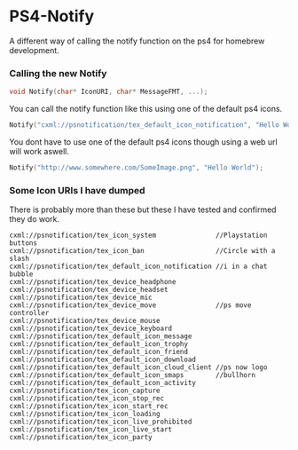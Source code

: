 # PS4-Notify
A different way of calling the notify function on the ps4 for homebrew development.

### Calling the new Notify
``` C++
void Notify(char* IconURI, char* MessageFMT, ...);
```

You can call the notify function like this using one of the default ps4 icons.

``` C++
Notify("cxml://psnotification/tex_default_icon_notification", "Hello World");
```

You dont have to use one of the default ps4 icons though using a web url will work aswell.

``` C++
Notify("http://www.somewhere.com/SomeImage.png", "Hello World"); 
```

### Some Icon URIs I have dumped
There is probably more than these but these I have tested and confirmed they do work.
```
cxml://psnotification/tex_icon_system               //Playstation buttons
cxml://psnotification/tex_icon_ban                  //Circle with a slash
cxml://psnotification/tex_default_icon_notification //i in a chat bubble
cxml://psnotification/tex_device_headphone
cxml://psnotification/tex_device_headset
cxml://psnotification/tex_device_mic
cxml://psnotification/tex_device_move               //ps move controller
cxml://psnotification/tex_device_mouse
cxml://psnotification/tex_device_keyboard
cxml://psnotification/tex_default_icon_message
cxml://psnotification/tex_default_icon_trophy
cxml://psnotification/tex_default_icon_friend
cxml://psnotification/tex_default_icon_download
cxml://psnotification/tex_default_icon_cloud_client //ps now logo
cxml://psnotification/tex_default_icon_smaps        //bullhorn
cxml://psnotification/tex_default_icon_activity
cxml://psnotification/tex_icon_capture
cxml://psnotification/tex_icon_stop_rec
cxml://psnotification/tex_icon_start_rec
cxml://psnotification/tex_icon_loading
cxml://psnotification/tex_icon_live_prohibited
cxml://psnotification/tex_icon_live_start
cxml://psnotification/tex_icon_party
```
